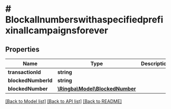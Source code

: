 # # Blockallnumberswithaspecifiedprefixinallcampaignsforever

## Properties

Name | Type | Description | Notes
------------ | ------------- | ------------- | -------------
**transactionId** | **string** |  |
**blockedNumberId** | **string** |  |
**blockedNumber** | [**\Ringba\Model\BlockedNumber**](BlockedNumber.md) |  |

[[Back to Model list]](../../README.md#models) [[Back to API list]](../../README.md#endpoints) [[Back to README]](../../README.md)
